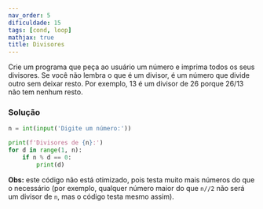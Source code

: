 ```yaml
---
nav_order: 5
dificuldade: 15
tags: [cond, loop]
mathjax: true
title: Divisores
---
```


Crie um programa que peça ao usuário um número e imprima todos os seus divisores. Se você não lembra o que é um divisor, é um número que divide outro sem deixar resto. Por exemplo, 13 é um divisor de 26 porque 26/13 não tem nenhum resto.

<!-- more -->

### Solução

```python
n = int(input('Digite um número:'))

print(f'Divisores de {n}:')
for d in range(1, n):
    if n % d == 0:
        print(d)
```

**Obs:** este código não está otimizado, pois testa muito mais números do que o necessário (por exemplo, qualquer número maior do que `n//2` não será um divisor de `n`, mas o código testa mesmo assim).

